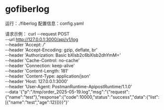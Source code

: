 # gofiberlog

运行：./fiberlog
配置信息：config.yaml

请求示例：
curl --request POST \
  --url http://127.0.0.1:3000/api/v1/log \
  --header 'Accept: */*' \
  --header 'Accept-Encoding: gzip, deflate, br' \
  --header 'Authorization: Basic bXlsb2c6bXlsb2dhYmM=' \
  --header 'Cache-Control: no-cache' \
  --header 'Connection: keep-alive' \
  --header 'Content-Length: 181' \
  --header 'Content-Type: application/json' \
  --header 'Host: 127.0.0.1:3000' \
  --header 'User-Agent: PostmanRuntime-ApipostRuntime/1.1.0' \
  --data '{"p":"/tmp/order_2025-05-19.log","msg":"{\"request\":{\"name\":\"test\"},\"response\":{\"code\":10000,\"status\":\"success\",\"data\":{\"list\":[{\"name\":\"test\",\"age\":12}]}}}"}'